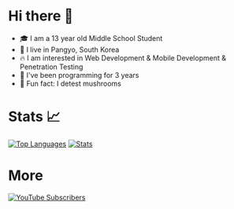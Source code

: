 # Hi there 👋

- 🎓 I am a 13 year old Middle School Student
- 📍 I live in Pangyo, South Korea
- 🔥 I am interested in Web Development & Mobile Development & Penetration Testing
- 📅 I've been programming for 3 years
- 🍄 Fun fact: I detest mushrooms

# Stats 📈

[![Top Languages](https://github-readme-stats.vercel.app/api/top-langs/?username=HyunseungLee-Travis)](https://github.com/HyunseungLee-Travis)
[![Stats](https://github-readme-stats.vercel.app/api?username=HyunseungLee-Travis&show_icons=true)](https://github.com/HyunseungLee-Travis)

# More
[![YouTube Subscribers](https://img.shields.io/youtube/channel/subscribers/UChTUaMMkavu5hxIA7Gd4kfA?style=social)](https://www.youtube.com/channel/UChTUaMMkavu5hxIA7Gd4kfA)
